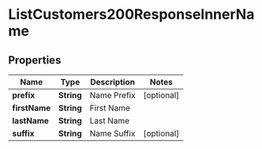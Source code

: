 

# ListCustomers200ResponseInnerName


## Properties

| Name | Type | Description | Notes |
|------------ | ------------- | ------------- | -------------|
|**prefix** | **String** | Name Prefix |  [optional] |
|**firstName** | **String** | First Name |  |
|**lastName** | **String** | Last Name |  |
|**suffix** | **String** | Name Suffix |  [optional] |



